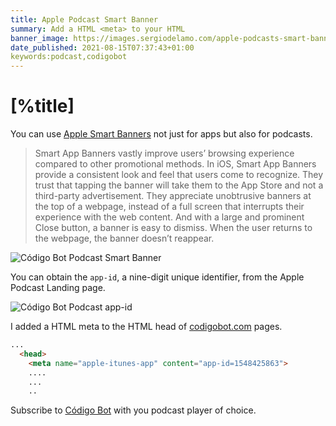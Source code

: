 ```yaml
---
title: Apple Podcast Smart Banner
summary: Add a HTML <meta> to your HTML
banner_image: https://images.sergiodelamo.com/apple-podcasts-smart-banner.png
date_published: 2021-08-15T07:37:43+01:00
keywords:podcast,codigobot
---
```


# [%title]

You can use [Apple Smart Banners](https://developer.apple.com/documentation/webkit/promoting_apps_with_smart_app_banners) not just for apps but also for podcasts.

> Smart App Banners vastly improve users’ browsing experience compared to other promotional methods. In iOS, Smart App Banners provide a consistent look and feel that users come to recognize. They trust that tapping the banner will take them to the App Store and not a third-party advertisement. They appreciate unobtrusive banners at the top of a webpage, instead of a full screen that interrupts their experience with the web content. And with a large and prominent Close button, a banner is easy to dismiss. When the user returns to the webpage, the banner doesn’t reappear.

![Código Bot Podcast Smart Banner](https://images.sergiodelamo.com/codigobot-apple-podcasts-smart-banner.jpg)

You can obtain the `app-id`, a nine-digit unique identifier, from the Apple Podcast Landing page. 

![Código Bot Podcast app-id](https://images.sergiodelamo.com/codigobot-apple-podcasts-app-id.png)

I added a HTML meta to the HTML head of [codigobot.com](https://codigobot.com) pages.

```html
...
  <head>
    <meta name="apple-itunes-app" content="app-id=1548425863">
    ....
    ...
    ..
```

Subscribe to [Código Bot](https://codigobot.com) with you podcast player of choice. 
